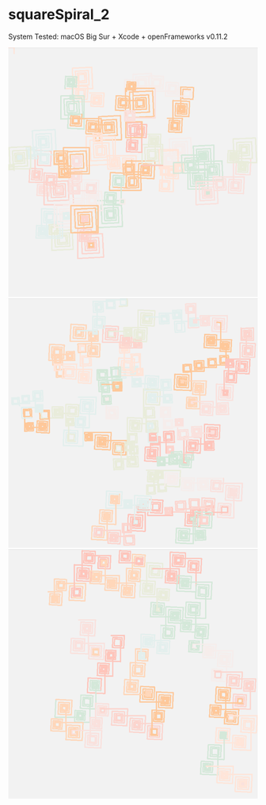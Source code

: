 # squareSpiral_2
System Tested: macOS Big Sur + Xcode + openFrameworks v0.11.2  
  
![](https://github.com/yuyurigi/squareSpiral_2/blob/main/スクリーンショット%202021-06-27%2023.22.43.png)  
![](https://github.com/yuyurigi/squareSpiral_2/blob/main/スクリーンショット%202021-06-27%2023.24.03.png)  
![](https://github.com/yuyurigi/squareSpiral_2/blob/main/スクリーンショット%202021-06-27%2023.24.34.png)
